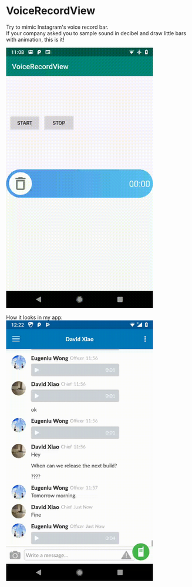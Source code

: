 # VoiceRecordView

Try to mimic Instagram's voice record bar.
<br>
If your company asked you to sample sound in decibel and draw little bars with animation, this is it!

![](device20190313110847.gif)

How it looks in my app:
<br>
<img width="400" src="https://raw.githubusercontent.com/dxtucson/VoiceRecordView/master/use_example.gif" >
<br>
